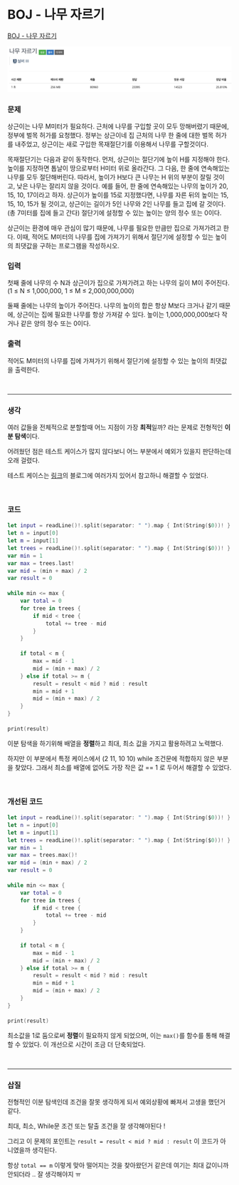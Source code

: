 

# BOJ - 나무 자르기

[BOJ - 나무 자르기](https://www.acmicpc.net/problem/2805)

![스크린샷 2021-09-02 오전 1.39.07](https://raw.githubusercontent.com/Fezravien/UploadForMarkdown/forUpload/img/%E1%84%89%E1%85%B3%E1%84%8F%E1%85%B3%E1%84%85%E1%85%B5%E1%86%AB%E1%84%89%E1%85%A3%E1%86%BA%202021-09-02%20%E1%84%8B%E1%85%A9%E1%84%8C%E1%85%A5%E1%86%AB%201.39.07.png)

### 문제

상근이는 나무 M미터가 필요하다. 근처에 나무를 구입할 곳이 모두 망해버렸기 때문에, 정부에 벌목 허가를 요청했다. 정부는 상근이네 집 근처의 나무 한 줄에 대한 벌목 허가를 내주었고, 상근이는 새로 구입한 목재절단기를 이용해서 나무를 구할것이다.

목재절단기는 다음과 같이 동작한다. 먼저, 상근이는 절단기에 높이 H를 지정해야 한다. 높이를 지정하면 톱날이 땅으로부터 H미터 위로 올라간다. 그 다음, 한 줄에 연속해있는 나무를 모두 절단해버린다. 따라서, 높이가 H보다 큰 나무는 H 위의 부분이 잘릴 것이고, 낮은 나무는 잘리지 않을 것이다. 예를 들어, 한 줄에 연속해있는 나무의 높이가 20, 15, 10, 17이라고 하자. 상근이가 높이를 15로 지정했다면, 나무를 자른 뒤의 높이는 15, 15, 10, 15가 될 것이고, 상근이는 길이가 5인 나무와 2인 나무를 들고 집에 갈 것이다. (총 7미터를 집에 들고 간다) 절단기에 설정할 수 있는 높이는 양의 정수 또는 0이다.

상근이는 환경에 매우 관심이 많기 때문에, 나무를 필요한 만큼만 집으로 가져가려고 한다. 이때, 적어도 M미터의 나무를 집에 가져가기 위해서 절단기에 설정할 수 있는 높이의 최댓값을 구하는 프로그램을 작성하시오.

### 입력

첫째 줄에 나무의 수 N과 상근이가 집으로 가져가려고 하는 나무의 길이 M이 주어진다. (1 ≤ N ≤ 1,000,000, 1 ≤ M ≤ 2,000,000,000)

둘째 줄에는 나무의 높이가 주어진다. 나무의 높이의 합은 항상 M보다 크거나 같기 때문에, 상근이는 집에 필요한 나무를 항상 가져갈 수 있다. 높이는 1,000,000,000보다 작거나 같은 양의 정수 또는 0이다.

### 출력

적어도 M미터의 나무를 집에 가져가기 위해서 절단기에 설정할 수 있는 높이의 최댓값을 출력한다.

<br>

---

### 생각

여러 값들을 전체적으로 분할할때 어느 지점이 가장 **최적**일까? 라는 문제로 전형적인 **이분 탐색**이다.

어려웠던 점은 테스트 케이스가 많지 않다보니 어느 부분에서 예외가 있을지 판단하는데 오래 걸렸다. 

테스트 케이스는 [링크](https://joey09.tistory.com/113)의 블로그에 여러가지 있어서 참고하니 해결할 수 있었다.

<br>



### 코드

```swift
let input = readLine()!.split(separator: " ").map { Int(String($0))! }
let n = input[0]
let m = input[1]
let trees = readLine()!.split(separator: " ").map { Int(String($0))! }.sorted()
var min = 1
var max = trees.last!
var mid = (min + max) / 2
var result = 0

while min <= max {
    var total = 0
    for tree in trees {
        if mid < tree {
            total += tree - mid
        }
    }
    
    if total < m {
        max = mid - 1
        mid = (min + max) / 2
    } else if total >= m {
        result = result < mid ? mid : result
        min = mid + 1
        mid = (min + max) / 2
    }
}

print(result)
```

이분 탐색을 하기위해 배열을 **정렬**하고 최대, 최소 값을 가지고 활용하려고 노력했다.

하지만 이 부분에서 특정 케이스에서 (2 11, 10 10) while 조건문에 적합하지 않은 부분을 찾았다. 그래서 최소를 배열에 없어도 가장 작은 값 == 1 로 두어서 해결할 수 있었다.



<br>

### 개선된 코드

```swift
let input = readLine()!.split(separator: " ").map { Int(String($0))! }
let n = input[0]
let m = input[1]
let trees = readLine()!.split(separator: " ").map { Int(String($0))! }
var min = 1
var max = trees.max()!
var mid = (min + max) / 2
var result = 0

while min <= max {
    var total = 0
    for tree in trees {
        if mid < tree {
            total += tree - mid
        }
    }
    
    if total < m {
        max = mid - 1
        mid = (min + max) / 2
    } else if total >= m {
        result = result < mid ? mid : result
        min = mid + 1
        mid = (min + max) / 2
    }
}

print(result)
```

최소값을 1로 둠으로써 **정렬**이 필요하지 않게 되었으며, 이는 `max()`를 함수를 통해 해결할 수 있었다. 이 개선으로 시간이 조금 더 단축되었다.

<br>

---

### 삽질

전형적인 이분 탐색인데 조건을 잘못 생각하게 되서 예외상황에 빠져서 고생을 했던거 같다.

최대, 최소, While문 조건 또는 탈출 조건을 잘 생각해야된다 ! 

그리고 이 문제의 포인트는 `result = result < mid ? mid : result` 이 코드가 아니였을까 생각된다.

항상 `total == m` 이렇게 맞아 떨어지는 것을 찾아왔던거 같은데 여기는 최대 값이니까 안되더라 .. 잘 생각해야지 ㅠ

